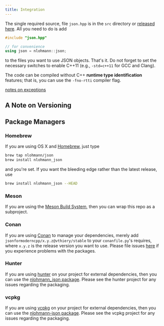 ```yaml
---
title: Integration
---
```


The single required source, file `json.hpp` is in the `src` directory or [released here](https://github.com/nlohmann/json/releases). All you need to do is add

```cpp
#include "json.hpp"

// for convenience
using json = nlohmann::json;
```

to the files you want to use JSON objects. That's it. Do not forget to set the necessary switches to enable C++11 (e.g., `-std=c++11` for GCC and Clang).

The code can be compiled without C++ **runtime type identification** features; that is, you can use the `-fno-rtti` compiler flag.

[notes on exceptions](/docs/notes.html#exceptions)

## A Note on Versioning


## Package Managers

### Homebrew

If you are using OS X and [Homebrew](http://brew.sh), just type

```sh
brew tap nlohmann/json
brew install nlohmann_json
```

and you're set. If you want the bleeding edge rather than the latest release, use

```sh
brew install nlohmann_json --HEAD
```

### Meson

If you are using the [Meson Build System](http://mesonbuild.com), then you can wrap this repo as a subproject.

### Conan

If you are using [Conan](https://www.conan.io/) to manage your dependencies, merely add `jsonformoderncpp/x.y.z@vthiery/stable` to your `conanfile.py`'s requires, where `x.y.z` is the release version you want to use. Please file issues [here](https://github.com/vthiery/conan-jsonformoderncpp/issues) if you experience problems with the packages.

### Hunter

If you are using [hunter](https://github.com/ruslo/hunter/) on your project for external dependencies, then you can use the [nlohmann_json package](https://docs.hunter.sh/en/latest/packages/pkg/nlohmann_json.html). Please see the hunter project for any issues regarding the packaging.

### vcpkg

If you are using [vcpkg](https://github.com/Microsoft/vcpkg/) on your project for external dependencies, then you can use the [nlohmann-json package](https://github.com/Microsoft/vcpkg/tree/master/ports/nlohmann-json). Please see the vcpkg project for any issues regarding the packaging.

